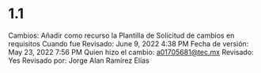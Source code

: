 # 1.1

Cambios: Añadir como recurso la Plantilla de Solicitud de cambios en requisitos
Cuando fue Revisado: June 9, 2022 4:38 PM
Fecha de  versión: May 23, 2022 7:56 PM
Quien hizo el cambio: a01705681@tec.mx
Revisado: Yes
Revisado por: Jorge Alan Ramírez Elías